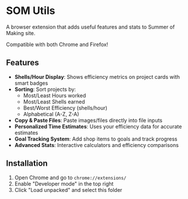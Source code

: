 # SOM Utils

A browser extension that adds useful features and stats to Summer of Making site.

Compatible with both Chrome and Firefox!

## Features

- **Shells/Hour Display**: Shows efficiency metrics on project cards with smart badges
- **Sorting**: Sort projects by:
  - Most/Least Hours worked
  - Most/Least Shells earned
  - Best/Worst Efficiency (shells/hour)
  - Alphabetical (A-Z, Z-A)
- **Copy & Paste Files**: Paste images/files directly into file inputs
- **Personalized Time Estimates**: Uses your efficiency data for accurate estimates
- **Goal Tracking System**: Add shop items to goals and track progress
- **Advanced Stats**: Interactive calculators and efficiency comparisons

## Installation

1. Open Chrome and go to `chrome://extensions/`
2. Enable "Developer mode" in the top right
3. Click "Load unpacked" and select this folder
